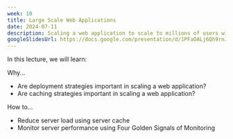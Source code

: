 ```yaml
---
week: 10
title: Large Scale Web Applications
date: 2024-07-11
description: Scaling a web application to scale to millions of users with deployment strategies; using caching strategies to speed up requests and reduce server load; Four golden signals of monitoring.
googleSlidesUrl: https://docs.google.com/presentation/d/1PFaOALj6Qh9rnJbmjGvbtu-x09E_E_zE8NHIVkg6s90/
---
```


In this lecture, we will learn:

Why...

- Are deployment strategies important in scaling a web application?
- Are caching strategies important in scaling a web application?

How to...

- Reduce server load using server cache
- Monitor server performance using Four Golden Signals of Monitoring
